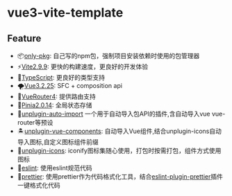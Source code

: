 # vue3-vite-template


## Feature
- 📦[only-pkg](https://www.npmjs.com/package/only-pkg): 自己写的npm包，强制项目安装依赖时使用的包管理器
- ⚡[Vite2.9.9](https://github.com/vitejs/vite): 更快的构建速度，更良好的开发体验
- 💪[TypeScript](https://github.com/microsoft/TypeScript): 更良好的类型支持
- 🌪️[Vue3.2.25](https://github.com/vuejs/): SFC + composition api
- 🌿[VueRouter4](https://github.com/vuejs/router): 提供路由支持
- 🍍[Pinia2.0.14](https://github.com/vuejs/pinia): 全局状态存储
- 🍄[unplugin-auto-import](https://github.com/antfu/unplugin-auto-import) 一个用于自动导入包API的插件,含自动导入vue vue-router等预设
- 🏝️[unplugin-vue-components](https://github.com/antfu/unplugin-vue-components): 自动导入Vue组件,结合unplugin-icons自动导入图标,自定义图标组件前缀
- 🎯[unplugin-icons](https://github.com/antfu/unplugin-icons): iconify图标集随心使用，打包时按需打包，组件方式使用图标
- 💖[eslint](https://github.com/eslint/eslint): 使用eslint规范代码
- 🐣[prettier](https://github.com/prettier/prettier): 使用prettier作为代码格式化工具，结合[eslint-plugin-prettier](https://www.npmjs.com/package/eslint-plugin-prettier)插件一键格式化代码
